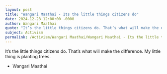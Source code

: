 ```yaml
---
layout: post
title: "Wangari Maathai - Its the little things citizens do"
date: 2024-12-28 12:00:00 -0000
author: Wangari Maathai
quote: "It’s the little things citizens do. That’s what will make the difference. My little thing is planting trees."
subject: Activism
permalink: /Activism/Wangari Maathai/Wangari Maathai - Its the little things citizens do
---
```


It’s the little things citizens do. That’s what will make the difference. My little thing is planting trees.

- Wangari Maathai
